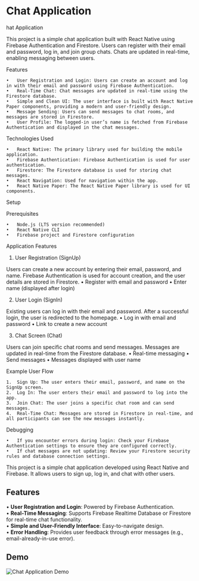 # Chat Application
hat Application

This project is a simple chat application built with React Native using Firebase Authentication and Firestore. Users can register with their email and password, log in, and join group chats. Chats are updated in real-time, enabling messaging between users.

Features

	•	User Registration and Login: Users can create an account and log in with their email and password using Firebase Authentication.
	•	Real-Time Chat: Chat messages are updated in real-time using the Firestore database.
	•	Simple and Clean UI: The user interface is built with React Native Paper components, providing a modern and user-friendly design.
	•	Message Sending: Users can send messages to chat rooms, and messages are stored in Firestore.
	•	User Profile: The logged-in user’s name is fetched from Firebase Authentication and displayed in the chat messages.

Technologies Used

	•	React Native: The primary library used for building the mobile application.
	•	Firebase Authentication: Firebase Authentication is used for user authentication.
	•	Firestore: The Firestore database is used for storing chat messages.
	•	React Navigation: Used for navigation within the app.
	•	React Native Paper: The React Native Paper library is used for UI components.

Setup

Prerequisites

	•	Node.js (LTS version recommended)
	•	React Native CLI
	•	Firebase project and Firestore configuration


Application Features

1. User Registration (SignUp)

Users can create a new account by entering their email, password, and name. Firebase Authentication is used for account creation, and the user details are stored in Firestore.
	•	Register with email and password
	•	Enter name (displayed after login)

2. User Login (SignIn)

Existing users can log in with their email and password. After a successful login, the user is redirected to the homepage.
	•	Log in with email and password
	•	Link to create a new account

3. Chat Screen (Chat)

Users can join specific chat rooms and send messages. Messages are updated in real-time from the Firestore database.
	•	Real-time messaging
	•	Send messages
	•	Messages displayed with user name

Example User Flow

	1.	Sign Up: The user enters their email, password, and name on the SignUp screen.
	2.	Log In: The user enters their email and password to log into the app.
	3.	Join Chat: The user joins a specific chat room and can send messages.
	4.	Real-Time Chat: Messages are stored in Firestore in real-time, and all participants can see the new messages instantly.

Debugging

	•	If you encounter errors during login: Check your Firebase Authentication settings to ensure they are configured correctly.
	•	If chat messages are not updating: Review your Firestore security rules and database connection settings.

  
This project is a simple chat application developed using React Native and Firebase. It allows users to sign up, log in, and chat with other users.

## Features

  •  **User Registration and Login**: Powered by Firebase Authentication.  
  •  **Real-Time Messaging**: Supports Firebase Realtime Database or Firestore for real-time chat functionality.  
  •  **Simple and User-Friendly Interface**: Easy-to-navigate design.  
  •  **Error Handling**: Provides user feedback through error messages (e.g., email-already-in-use error).

## Demo

![Chat Application Demo](E.gif)